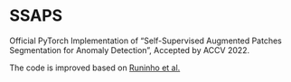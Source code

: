 # SSAPS
 Official PyTorch Implementation of “Self-Supervised Augmented Patches Segmentation for Anomaly Detection”, Accepted by ACCV 2022.

 The code is improved based on [Runinho et al.](https://github.com/Runinho/pytorch-cutpaste)
